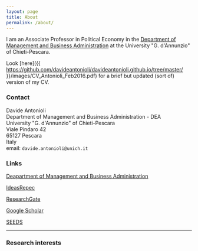 ```yaml
---
layout: page
title: About
permalink: /about/
---
```


I am an Associate Professor in Political Economy in the [Department of Management and Business Administration](http://www.dea.unich.it/) at the University "G. d'Annunzio" of Chieti-Pescara. 

Look [here]({{ https://github.com/davideantonioli/davideantonioli.github.io/tree/master/ }}/images/CV_Antonioli_Feb2016.pdf) for a brief but updated (sort of) version of my CV.

### Contact

Davide Antonioli<br>
Department of Management and Business Administration - DEA<br>
University "G. d'Annunzio" of Chieti-Pescara<br>
Viale Pindaro 42<br>
65127 Pescara<br>
Italy<br>
email: `davide.antonioli@unich.it`<br>

### Links

[Deapartment of Management and Business Administration](http://www.dea.unich.it/)

[IdeasRepec](http://ideas.repec.org/f/pan296.html)

[ResearchGate](https://www.researchgate.net/profile/Davide_Antonioli)

[Google Scholar](http://scholar.google.it/citations?user=j0YsPxMAAAAJ&hl=it)

[SEEDS](http://www.sustainability-seeds.org/)

-----

### Research interests
